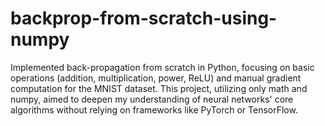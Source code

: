 # backprop-from-scratch-using-numpy
Implemented back-propagation from scratch in Python, focusing on basic operations (addition, multiplication, power, ReLU) and manual gradient computation for the MNIST dataset. This project, utilizing only math and numpy, aimed to deepen my understanding of neural networks' core algorithms without relying on frameworks like PyTorch or TensorFlow.
